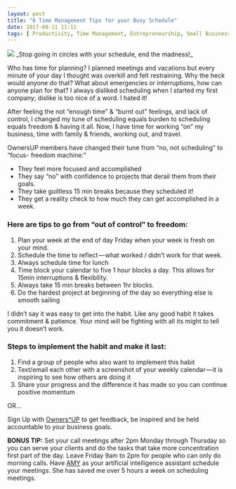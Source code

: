 ```yaml
---
layout: post
title: "6 Time Management Tips for your Busy Schedule"
date: 2017-08-11 11:11
tags: [ Productivity, Time Management, Entrepreneurship, Small Business, Tips ]
---
```


<img src="/images/posts/time-management-tips.gif" />
_Stop going in circles with your schedule, end the madness!_

Who has time for planning? I planned meetings and vacations but every minute of your day I thought was overkill and felt restraining. Why the heck would anyone do that? What about emergencies or interruptions, how can anyone plan for that? I always disliked scheduling when I started my first company; dislike is too nice of a word. I hated it!

After feeling the not “enough time” & “burnt out” feelings, and lack of control, I changed my tune of scheduling equals burden to scheduling equals freedom & having it all. Now, I have time for working “on” my business, time with family & friends, working out, and travel.

OwnersUP members have changed their tune from “no, not scheduling” to “focus- freedom machine:”

* They feel more focused and accomplished
* They say “no” with confidence to projects that derail them from their goals.
* They take guiltless 15 min breaks because they scheduled it!
* They get a reality check to how much they can get accomplished in a week.

### Here are tips to go from “out of control” to freedom:

1. Plan your week at the end of day Friday when your week is fresh on your mind.
2. Schedule the time to reflect — what worked / didn’t work for that week.
3. Always schedule time for lunch
4. Time block your calendar to five 1 hour blocks a day. This allows for 15min interruptions & flexibility.
5. Always take 15 min breaks between 1hr blocks.
6. Do the hardest project at beginning of the day so everything else is smooth sailing

I didn’t say it was easy to get into the habit. Like any good habit it takes commitment & patience. Your mind will be fighting with all its might to tell you it doesn’t work.

### Steps to implement the habit and make it last:

1. Find a group of people who also want to implement this habit
2. Text/email each other with a screenshot of your weekly calendar — it is inspiring to see how others are doing it
3. Share your progress and the difference it has made so you can continue positive momentum

OR...

Sign Up with [Owners^UP](http://ownersup.com/free-trial/) to get feedback, be inspired and be held accountable to your business goals.

__BONUS TIP:__ Set your call meetings after 2pm Monday through Thursday so you can serve your clients and do the tasks that take more concentration first part of the day. Leave Friday 9am to 2pm for people who can only do morning calls. Have [AMY](https://x.ai/) as your artificial intelligence assistant schedule your meetings. She has saved me over 5 hours a week on scheduling meetings.